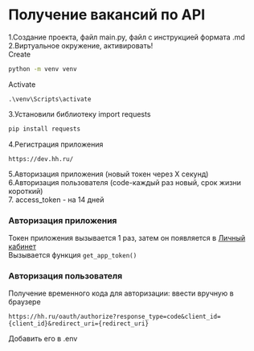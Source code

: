 # Получение вакансий по API

1.Создание проекта, файл main.py, файл с инструкцией формата .md<br>
2.Виртуальное окружение, активировать!<br>
Create
```bash
python -m venv venv
```
Activate
```
.\venv\Scripts\activate
```
3.Установили библиотеку import requests<br>
```bash
pip install requests
```
4.Регистрация приложения<br>
```text
https://dev.hh.ru/
```
5.Авторизация приложения (новый токен через Х секунд)<br>
6.Авторизация пользователя (code-каждый раз новый, срок жизни короткий)<br>
7. access_token - на 14 дней

### Авторизация приложения
Токен приложения вызывается 1 раз, затем он появляется в [Личный кабинет](https://dev.hh.ru/admin)<br>
Вызывается функция `get_app_token()`

### Авторизация пользователя
Получение временного кода для авторизации: ввести вручную в браузере <br>
```text
https://hh.ru/oauth/authorize?response_type=code&client_id={client_id}&redirect_uri={redirect_uri}
```
Добавить его в .env